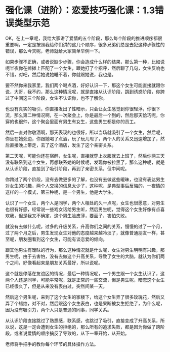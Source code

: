 # 强化课（进阶）：恋爱技巧强化课：1.3错误类型示范

OK，在上一章呢，我给大家讲了爱情的五个阶段，那么每个阶段的推进顺序都很重要啊，一定是按照我给你们讲的这几个顺序，很多兄弟们总是去犯这种步骤性的错误，那么今天呢，老师就给大家简单举例一下。

如果步骤不正确，或者说缺少步骤，你会造成什么样的结果，那么第一种，比如说呢半夜你在摊摊上匹配了一个女生，跟她打了个招呼，然后聊了几句，女生反响也不错，对吧，然后她说她睡不着，你就跟她说，我也是。

要不然你来我家里，我们两个喝点酒，好好认识一下，那这个女生可能直接就跟你说，大哥，我不约，那么这种情况呢，就是直接从认识阶段，跳到诱惑阶段，你跨过了中间这三个阶段，女生不认识你，也不了解你。

也没有真实的吸引，你直接发出了性暗示，只会让女生感觉到你很轻浮，你很下流，那么第二种情况啊，在一次聚会上，你是最后一个到的，然后那天恰巧呢，你穿的也很帅，这个聚会里面有男生有女生，这些男生都是你的员工。

然后一直对你敬酒啊，那天表现的也很好，所以当场就吸引了一个女生，然后呢，你坐在她旁边，你跟她喝了点酒，玩了玩儿甩了，两个人的关系又迅速增加了，然后直接晚上带走，去了这个酒店，发生了这个亲密关系。

第二天呢，可能你还在宿醉，女生呢，直接就穿上衣服就去上班了，然后你两三天没有联系到这个女生，再想联系她的时候呢，发现你被拉黑了，那么这种呢，就是从认识阶段，直接到了吸引阶段，再到了亲密关系，但中间呢。

你跨过了两个阶段，没有去做更多的了解，也没有去做这些暧昧，也没有表达男生对女生的兴趣，两个人交换的信息太少了，这种呢，是典型事后反悔的，一夜情的这样的一个模式，第三种呢，是一个男生，他是大学生。

认识了一个女生，两个人是同学，两个人相处的久一点呢，女生也很愿意，对男生也很有好感，经常说一些戏女话给男生听，然后男生呢，觉得这个女生好像有点喜欢我，但是我又不确定，这个男生脸皮薄，要面子，害怕失败。

就没有去做什么呢，过多的升级关系，升高你们之间的关系，慢慢的过了一个月，过了两个月之后，男生发现女生对他的态度越来越冷淡了，就像普通朋友一样，甚至呢，朋友圈看到这个女生，可能有谈恋爱的倾向。

跟其他男生有暧昧的行为，那么这种情况就是什么呢，女生对男生明明有兴趣，那男生呢，由于去害怕，没有去做这个升高关系，导致了女生的大脑，就认为你们两个之间，好像看起来是朋友关系最好，所以说呢。

这个就是停落在友谊区的情况，最后一种情况呢，一个男生跟一个女生认识了，这两个人还是同学，可能平常呢，就是正常的一些交流，但是男生呢，暗恋这个女生已经很久了，但是从来没有表白过，突然间某一天。

然后这个男生呢，来到了这个女生的家楼下，给这个女生弄了很多玫瑰花，然后又弄了个蜡烛，对不对，然后跟这个女生表白，也是果断被女生拒绝了，为什么呢，因为没有吸引力，两个人只是普通的同事，同学关系。

从认识阶段直接跳过了熟悉感，联系感，也跳过了吸引，直接变成了升高关系，所以说，这是一定会遭到女生的拒绝的，那么所有的追求失败，都是因为你做了跨阶段，或者说爱情的顺序搞反了导致的，从下一章开始，从开始。

老师将手把手的教你每个环节的具体操作方法。